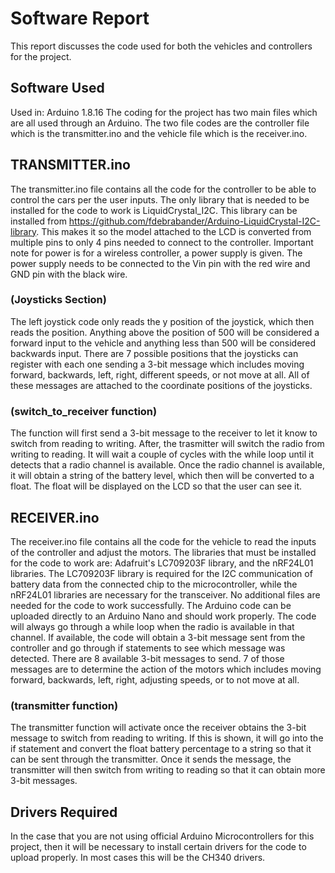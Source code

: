 # Software Report
This report discusses the code used for both the vehicles and controllers for the project.

## Software Used
Used in: Arduino 1.8.16
The coding for the project has two main files which are all used through an Arduino. The two file codes are the controller file which is the transmitter.ino and the vehicle file which is the receiver.ino.

## TRANSMITTER.ino
The transmitter.ino file contains all the code for the controller to be able to control the cars per the user inputs. The only library that is needed to be installed for the code to work is LiquidCrystal_I2C. This library can be installed from https://github.com/fdebrabander/Arduino-LiquidCrystal-I2C-library.  This makes it so the model attached to the LCD is converted from multiple pins to only 4 pins needed to connect to the controller. Important note for power is for a wireless controller, a power supply is given. The power supply needs to be connected to the Vin pin with the red wire and GND pin with the black wire.

### (Joysticks Section)
The left joystick code only reads the y position of the joystick, which then reads the position. Anything above the position of 500 will be considered a forward input to the vehicle and anything less than 500 will be considered backwards input. There are 7 possible positions that the joysticks can register with each one sending a 3-bit message which includes moving forward, backwards, left, right, different speeds, or not move at all. All of these messages are attached to the coordinate positions of the joysticks.

### (switch_to_receiver function)
The function will first send a 3-bit message to the receiver to let it know to switch from reading to writing. After, the trasmitter will switch the radio from writing to reading. It will wait a couple of cycles with the while loop until it detects that a radio channel is available. Once the radio channel is available, it will obtain a string of the battery level, which then will be converted to a float. The float will be displayed on the LCD so that the user can see it.

## RECEIVER.ino
The receiver.ino file contains all the code for the vehicle to read the inputs of the controller and adjust the motors. The libraries that must be installed for the code to work are: Adafruit's LC709203F library, and the nRF24L01 libraries. The LC709203F library is required for the I2C communication of battery data from the connected chip to the microcontroller, while the nRF24L01 libraries are necessary for the transceiver. No additional files are needed for the code to work successfully. The Arduino code can be uploaded directly to an Arduino Nano and should work properly. The code will always go through a while loop when the radio is available in that channel. If available, the code will obtain a 3-bit message sent from the controller and go through if statements to see which message was detected. There are 8 available 3-bit messages to send. 7 of those messages are to determine the action of the motors which includes moving forward, backwards, left, right, adjusting speeds, or to not move at all.

### (transmitter function)
The transmitter function will activate once the receiver obtains the 3-bit message to switch from reading to writing. If this is shown, it will go into the if statement and convert the float battery percentage to a string so that it can be sent through the transmitter. Once it sends the message, the transmitter will then switch from writing to reading so that it can obtain more 3-bit messages.

## Drivers Required
In the case that you are not using official Arduino Microcontrollers for this project, then it will be necessary to install certain drivers for the code to upload properly. In most cases this will be the CH340 drivers.
